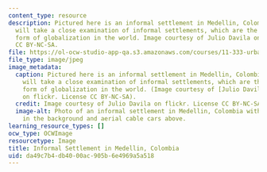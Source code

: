 ```yaml
---
content_type: resource
description: Pictured here is an informal settlement in Medellin, Colombia. This course
  will take a close examination of informal settlements, which are the most common
  form of globalization in the world. Image courtesy of Julio Davila on flickr. License
  CC BY-NC-SA.
file: https://ol-ocw-studio-app-qa.s3.amazonaws.com/courses/11-333-urban-design-seminar-spring-2016/da49c7b4db4000ac905b6e4969a5a518_11-333s16.jpg
file_type: image/jpeg
image_metadata:
  caption: Pictured here is an informal settlement in Medellin, Colombia. This course
    will take a close examination of informal settlements, which are the most common
    form of globalization in the world. (Image courtesy of [Julio Davila](https://flic.kr/p/c4d8gA)
    on flickr. License CC BY-NC-SA).
  credit: Image courtesy of Julio Davila on flickr. License CC BY-NC-SA.
  image-alt: Photo of an informal settlement in Medellin, Colombia with a public library
    in the background and aerial cable cars above.
learning_resource_types: []
ocw_type: OCWImage
resourcetype: Image
title: Informal Settlement in Medellin, Colombia
uid: da49c7b4-db40-00ac-905b-6e4969a5a518
---
```

